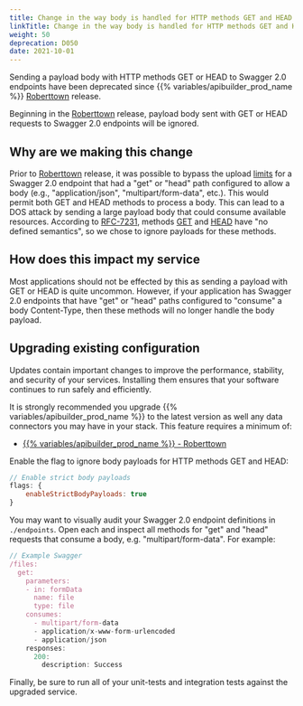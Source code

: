 ```yaml
---
title: Change in the way body is handled for HTTP methods GET and HEAD
linkTitle: Change in the way body is handled for HTTP methods GET and HEAD
weight: 50
deprecation: D050
date: 2021-10-01
---
```


Sending a payload body with HTTP methods GET or HEAD to Swagger 2.0 endpoints have been deprecated since {{% variables/apibuilder_prod_name %}} [Roberttown](/docs/release_notes/roberttown) release.

Beginning in the [Roberttown](/docs/release_notes/roberttown) release, payload body sent with GET or HEAD requests to Swagger 2.0 endpoints will be ignored.

## Why are we making this change

Prior to [Roberttown](/docs/release_notes/roberttown) release, it was possible to bypass the upload [limits](/docs/developer_guide/project/configuration/project_configuration/#limits) for a Swagger 2.0 endpoint that had a "get" or "head" path configured to allow a body (e.g., "application/json", "multipart/form-data", etc.). This would permit both GET and HEAD methods to process a body. This can lead to a DOS attack by sending a large payload body that could consume available resources. According to [RFC-7231](https://datatracker.ietf.org/doc/html/rfc7231#section-4.3), methods [GET](https://datatracker.ietf.org/doc/html/rfc7231#section-4.3.1) and [HEAD](https://datatracker.ietf.org/doc/html/rfc7231#section-4.3.2) have "no defined semantics", so we chose to ignore payloads for these methods.

## How does this impact my service

Most applications should not be effected by this as sending a payload with GET or HEAD is quite uncommon. However, if your application has Swagger 2.0 endpoints that have "get" or "head" paths configured to "consume" a body Content-Type, then these methods will no longer handle the body payload.

## Upgrading existing configuration

Updates contain important changes to improve the performance, stability, and security of your services. Installing them ensures that your software continues to run safely and efficiently.

It is strongly recommended you upgrade {{% variables/apibuilder_prod_name %}} to the latest version as well any data connectors you may have in your stack. This feature requires a minimum of:

* [{{% variables/apibuilder_prod_name %}} - Roberttown](/docs/release_notes/roberttown)

Enable the flag to ignore body payloads for HTTP methods GET and HEAD:

```javascript
// Enable strict body payloads
flags: {
    enableStrictBodyPayloads: true
}
```

You may want to visually audit your Swagger 2.0 endpoint definitions in `./endpoints`. Open each and inspect all methods for "get" and "head" requests that consume a body, e.g. "multipart/form-data". For example:

```javascript
// Example Swagger
/files:
  get:
    parameters:
    - in: formData
      name: file
      type: file
    consumes:
      - multipart/form-data
      - application/x-www-form-urlencoded
      - application/json
    responses:
      200:
        description: Success
```

Finally, be sure to run all of your unit-tests and integration tests against the upgraded service.
